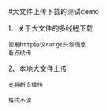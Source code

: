 #大文件上传下载的测试demo

1、关于大文件的多线程下载

    使用http协议range头部信息
    断点续传
    
2、本地大文件上传

    支持断点续传
    
    格式不读
